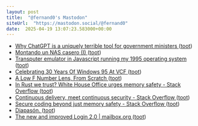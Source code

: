 ```yaml
---
layout: post
title:  "@fernand0's Mastodon"
siteUrl:  "https://mastodon.social/@fernand0"
date:  2025-04-19 13:07:23.583000+00:00
---
```

*  [Why ChatGPT is a uniquely terrible tool for government ministers ](https://phys.org/news/2025-04-chatgpt-uniquely-terrible-tool-ministers.htm) ([toot](https://mastodon.social/@fernand0/114364779304176367))
*  [Montando un NAS casero (I) ](https://javguerra.github.io/blog/nas-casero-i) ([toot](https://mastodon.social/@fernand0/114364661212993789))
*  [Transputer emulator in Javascript running my 1995 operating system ](https://nanochess.org/transputer_emulator.htm) ([toot](https://mastodon.social/@fernand0/114364355672088883))
*  [Celebrating 30 Years Of Windows 95 At VCF ](https://hackaday.com/2025/04/06/celebrating-30-years-of-windows-95) ([toot](https://mastodon.social/@fernand0/114364163723644428))
*  [A Low F Number Lens, From Scratch ](https://hackaday.com/2025/04/06/a-low-f-number-lens-from-scratch) ([toot](https://mastodon.social/@fernand0/114363860225073574))
*  [In Rust we trust? White House Office urges memory safety - Stack Overflow ](https://stackoverflow.blog/2024/12/30/in-rust-we-trust-white-house-office-urges-memory-safety) ([toot](https://mastodon.social/@fernand0/114363715062398870))
*  [Continuous delivery, meet continuous security - Stack Overflow ](https://stackoverflow.blog/2022/11/30/continuous-delivery-meet-continuous-security) ([toot](https://mastodon.social/@fernand0/114361951588545762))
*  [Secure coding beyond just memory safety - Stack Overflow ](https://stackoverflow.blog/2025/03/04/secure-coding-beyond-just-memory-safety) ([toot](https://mastodon.social/@fernand0/114360197278907562))
*  [Diapasón. ](https://avecesunafoto.wordpress.com/2025/04/17/diapason) ([toot](https://mastodon.social/@fernand0/114360170667470265))
*  [The new and improved Login 2.0 \| mailbox.org ](https://mailbox.org/en/post/the-new-logi) ([toot](https://mastodon.social/@fernand0/114359893645058774))
